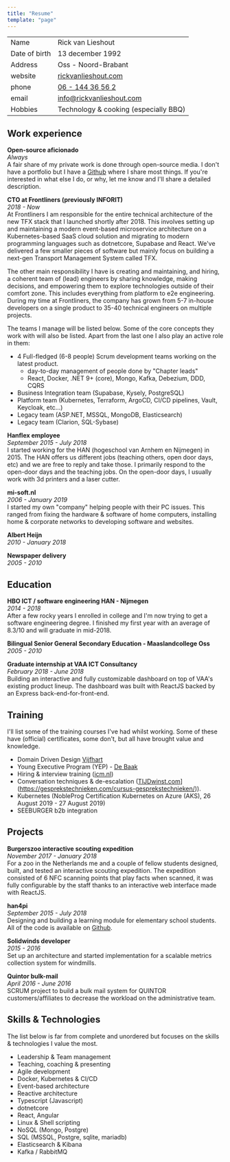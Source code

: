 ```yaml
---
title: "Resume"
template: "page"
---
```


<!-- prettier-ignore -->
|     |     |
| --- | --- |
| Name    | Rick van Lieshout    |
| Date of birth    | 13 december 1992    |
| Address    | Oss - Noord-Brabant    |
| website    | [rickvanlieshout.com](https://www.rickvanlieshout.com)    |
| phone    |  [06 - 144 36 56 2](tel:+31614436562)   |
| email    |  [info@rickvanlieshout.com](mailto:info@rickvanlieshout.com)   |
| Hobbies    |  Technology & cooking (especially BBQ)   |

## Work experience

**Open-source aficionado**<br />
_Always_<br />
A fair share of my private work is done through open-source media. I don't have a portfolio but I have a [Github](https://github.com/mastermindzh) where I share most things. If you're interested in what else I do, or why, let me know and I'll share a detailed description.

**CTO at Frontliners (previously INFORIT)**<br />
_2018 - Now_<br />
At Frontliners I am responsible for the entire technical architecture of the new TFX stack that I launched shortly after 2018. This involves setting up and maintaining a modern event-based microservice architecture on a Kubernetes-based SaaS cloud solution and migrating to modern programming languages such as dotnetcore, Supabase and React. We've delivered a few smaller pieces of software but mainly focus on building a next-gen Transport Management System called TFX.

The other main responsibility I have is creating and maintaining, and hiring, a coherent team of (lead) engineers by sharing knowledge, making decisions, and empowering them to explore technologies outside of their comfort zone.
This includes everything from platform to e2e engineering.
During my time at Frontliners, the company has grown from 5-7 in-house developers on a single product to 35-40 technical engineers on multiple projects.

The teams I manage will be listed below. Some of the core concepts they work with will also be listed.
Apart from the last one I also play an active role in them:

- 4 Full-fledged (6-8 people) Scrum development teams working on the latest product.
  - day-to-day management of people done by "Chapter leads"
  - React, Docker, .NET 9+ (core), Mongo, Kafka, Debezium, DDD, CQRS
- Business Integration team (Supabase, Kysely, PostgreSQL)
- Platform team (Kubernetes, Terraform, ArgoCD, CI/CD pipelines, Vault, Keycloak, etc...)
- Legacy team (ASP.NET, MSSQL, MongoDB, Elasticsearch)
- Legacy team (Clarion, SQL-Sybase)

**Hanflex employee**<br />
_September 2015 - July 2018_<br />
I started working for the HAN (hogeschool van Arnhem en Nijmegen) in 2015. The HAN offers us different jobs (teaching others, open door days, etc) and we are free to reply and take those. I primarily respond to the open-door days and the teaching jobs. On the open-door days, I usually work with 3d printers and a laser cutter.

**mi-soft.nl**<br />
_2006 - January 2019_<br />
I started my own "company" helping people with their PC issues.
This ranged from fixing the hardware & software of home computers, installing home & corporate networks to developing software and websites.

**Albert Heijn**<br />
_2010 - January 2018_

**Newspaper delivery**<br />
_2005 - 2010_

## Education

**HBO ICT / software engineering HAN - Nijmegen**<br />
_2014 - 2018_<br />
After a few rocky years I enrolled in college and I'm now trying to get a software engineering degree. I finished my first year with an average of 8.3/10 and will graduate in mid-2018.

**Bilingual Senior General Secondary Education - Maaslandcollege Oss**<br />
_2005 - 2010_

**Graduate internship at VAA ICT Consultancy**<br />
_February 2018 - June 2018_<br />
Building an interactive and fully customizable dashboard on top of VAA's existing product lineup. The dashboard was built with ReactJS backed by an Express back-end-for-front-end.

## Training

I'll list some of the training courses I've had whilst working.
Some of these have (official) certificates, some don't, but all have brought value and knowledge.

- Domain Driven Design [Vijfhart](./DDD-vijfhart.pdf)
- Young Executive Program (YEP) - [De Baak](https://debaak.nl/trainingen/young-executives-program)
- Hiring & interview training ([icm.nl](https://www.icm.nl/opleidingen-en-trainingen/hrm/selectiegesprekken-voeren/))
- Conversation techniques & de-escalation ([TIJDwinst.com](https://gesprekstechnieken.com/cursus-gesprekstechnieken/)](<https://gesprekstechnieken.com/cursus-gesprekstechnieken/>)).
- Kubernetes (NobleProg Certification Kubernetes on Azure (AKS), 26 August 2019 - 27 August 2019)
- SEEBURGER b2b integration

## Projects

**Burgerszoo interactive scouting expedition**<br />
_November 2017 - January 2018_<br />
For a zoo in the Netherlands me and a couple of fellow students designed, built, and tested an interactive scouting expedition. The expedition consisted of 6 NFC scanning points that play facts when scanned, it was fully configurable by the staff thanks to an interactive web interface made with ReactJS.

**han4pi**<br />
_September 2015 - July 2018_<br />
Designing and building a learning module for elementary school students.
All of the code is available on [Github](https://github.com/mastermindzh/han4pi.git).

**Solidwinds developer**<br />
_2015 - 2016_<br />
Set up an architecture and started implementation for a scalable metrics collection system for windmills.

**Quintor bulk-mail**<br />
_April 2016 - June 2016_<br />
SCRUM project to build a bulk mail system for QUINTOR customers/affiliates to decrease the workload on the administrative team.

## Skills & Technologies

The list below is far from complete and unordered but focuses on the skills & technologies I value the most.

- Leadership & Team management
- Teaching, coaching & presenting
- Agile development
- Docker, Kubernetes & CI/CD
- Event-based architecture
- Reactive architecture
- Typescript (Javascript)
- dotnetcore
- React, Angular
- Linux & Shell scripting
- NoSQL (Mongo, Postgre)
- SQL (MSSQL, Postgre, sqlite, mariadb)
- Elasticsearch & Kibana
- Kafka / RabbitMQ
